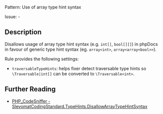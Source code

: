 Pattern: Use of array type hint syntax

Issue: -

## Description

Disallows usage of array type hint syntax (e.g. `int[]`, `bool[][]`) in phpDocs in favour of generic type hint syntax (eg. `array<int>`, `array<array<bool>>`).

Rule provides the following settings:

* `traversableTypeHints`: helps fixer detect traversable type hints so `\Traversable|int[]` can be converted to `\Traversable<int>`.

## Further Reading

* [PHP_CodeSniffer - SlevomatCodingStandard.TypeHints.DisallowArrayTypeHintSyntax](https://github.com/slevomat/coding-standard/blob/master/doc/type-hints.md#slevomatcodingstandardtypehintsdisallowarraytypehintsyntax-)
